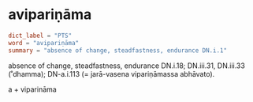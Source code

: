 # avipariṇāma

``` toml
dict_label = "PTS"
word = "avipariṇāma"
summary = "absence of change, steadfastness, endurance DN.i.1"
```

absence of change, steadfastness, endurance DN.i.18; DN.iii.31, DN.iii.33 (˚dhamma); DN\-a.i.113 (= jarā\-vasena vipariṇāmassa abhāvato).

a \+ viparināma

